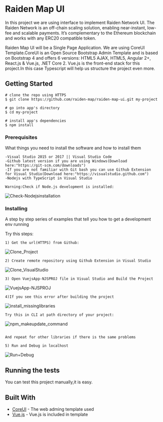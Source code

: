 # Raiden Map UI

In this project we are using interface to implement Raiden Network UI.
The Raiden Network is an off-chain scaling solution, enabling near-instant, low-fee and scalable payments. It’s complementary to the Ethereum blockchain and works with any ERC20 compatible token.

Raiden Map UI will be a Single Page Application.
We are using CoreUI Template.CoreUI is an Open Source Bootstrap Admin Template and is based on Bootstrap 4 and offers 6 versions: HTML5 AJAX, HTML5, Angular 2+, React.js & Vue.js, .NET Core 2.
Vue.js is the front-end stack for this project.In this case Typescript will help us structure the project even more.

## Getting Started

```
# clone the repo using HTTPS
$ git clone https://github.com/raiden-map/raiden-map-ui.git my-project

# go into app's directory
$ cd my-project

# install app's dependencies
$ npm install
```

### Prerequisites

What things you need to install the software and how to install them

```
-Visual Studio 2015 or 2017 || Visual Studio Code
-Github latest version if you are using Windows(Download here:"https://git-scm.com/downloads")
-If you are not familiar with Git bash you can use Github Extension for Visual Studio(Download here:"https://visualstudio.github.com")
-Nodejs with TypeScript in Visual Studio

Warning:Check if Node.js development is installed:
```
![Check-Nodejsinstallation](https://user-images.githubusercontent.com/48127756/54438198-1b15ec00-472e-11e9-8bfc-5a3b9d70c683.PNG)


### Installing

A step by step series of examples that tell you how to get a development env running

Try this steps:

```
1) Get the url(HTTPS) from Github:
```
![Clone_Project](https://user-images.githubusercontent.com/48127756/54439373-8fea2580-4730-11e9-96d5-b947674fea9e.PNG)

```
2) Create remote repository using Github Extension in Visual Studio
```
![Clone_VisualStudio](https://user-images.githubusercontent.com/48127756/54439381-94164300-4730-11e9-9df4-d6fe29939b0f.PNG)

```
3) Open VuejsApp-NJSPROJ file in Visual Studio and Build the Project
```
![VuejsApp-NJSPROJ](https://user-images.githubusercontent.com/48127756/54439534-e35c7380-4730-11e9-8cf5-90f6ab75be5a.PNG)
```
4)If you see this error after building the project
```
![install_missinglibraries](https://user-images.githubusercontent.com/48127756/54438242-37198d80-472e-11e9-9a99-f4d18ec249ef.PNG)
```
Try this in CLI at path directory of your project:
```
![npm_makeupdate_command](https://user-images.githubusercontent.com/48127756/54438223-2b2dcb80-472e-11e9-8474-04f9c8a069aa.PNG)
```

And repeat for other libraries if there is the same problems

```
```
5) Run and Debug in localhost
```

![Run+Debug](https://user-images.githubusercontent.com/48127756/54439675-2e768680-4731-11e9-876f-4648350fad15.PNG)


## Running the tests

You can test this project manually,it is easy.


## Built With

* [CoreUI](https://coreui.io/) - The web adming template used
* [Vue.js](https://vuejs.org/) - Vue.js is included in template


